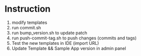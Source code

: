 # Instruction

1. modify templates
2. run commit.sh
3. run bump_version.sh to update patch
4. run push-commit-tag.sh to push changes (commits and tags)
5. Test the new templates in IDE (import URL)
6. Update Template && Sample App version in admin panel
